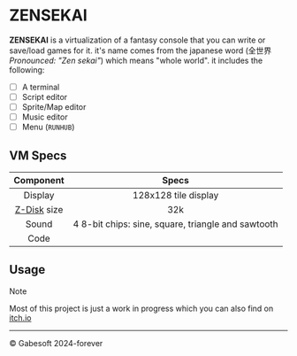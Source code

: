 # ZENSEKAI

**ZENSEKAI** is a virtualization of a fantasy console that you can write or save/load games for it. it's name comes from the japanese word (全世界 *Pronounced: "Zen sekai"*) which means "whole world". it includes the following: 
- [ ] A terminal
- [ ] Script editor
- [ ] Sprite/Map editor
- [ ] Music editor
- [ ] Menu (`RUNHUB`)
## VM Specs
|Component|Specs|
|:---:|:---:|
|Display|128x128 tile display|
|[Z-Disk](/docs/z-disks.md) size|32k|
|Sound|4 8-bit chips: sine, square, triangle and sawtooth|
|Code|[]()|

## Usage
 

> [!NOTE]
> Most of this project is just a work in progress which you can also find on [itch.io](https://gabeitch.io/)
- - -
&copy; Gabesoft 2024-forever

